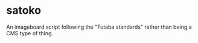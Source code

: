 satoko
======

An imageboard script following the "Futaba standards" rather than being a CMS type of thing.
